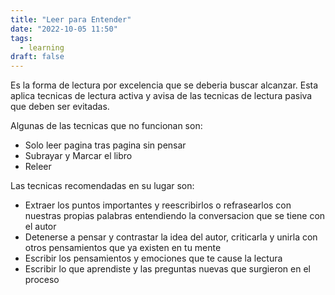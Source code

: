 ```yaml
---
title: "Leer para Entender"
date: "2022-10-05 11:50"
tags: 
  - learning
draft: false
---
```

Es la forma de lectura por excelencia que se deberia buscar alcanzar. Esta aplica tecnicas de lectura activa y avisa de las tecnicas de lectura pasiva que deben ser evitadas.

Algunas de las tecnicas que no funcionan son:
- Solo leer pagina tras pagina sin pensar
- Subrayar y Marcar el libro
- Releer

Las tecnicas recomendadas en su lugar son:
- Extraer los puntos importantes y reescribirlos o refrasearlos con nuestras propias palabras entendiendo la conversacion que se tiene con el autor
- Detenerse a pensar y contrastar la idea del autor, criticarla y unirla con otros pensamientos que ya existen en tu mente
- Escribir los pensamientos y emociones que te cause la lectura
- Escribir lo que aprendiste y las preguntas nuevas que surgieron en el proceso

